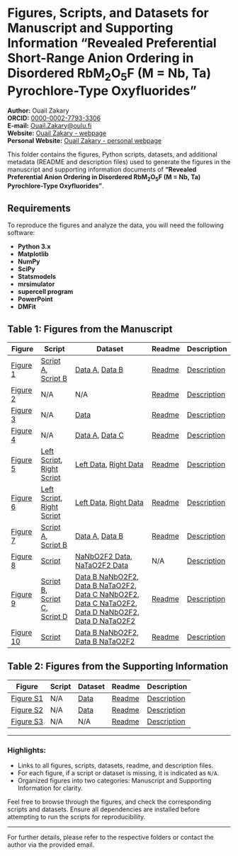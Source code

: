 # Figures, Scripts, and Datasets for Manuscript and Supporting Information “Revealed Preferential Short-Range Anion Ordering in Disordered RbM<sub>2</sub>O<sub>5</sub>F (M = Nb, Ta) Pyrochlore-Type Oxyfluorides”
**Author:** Ouail Zakary  
**ORCID:** [0000-0002-7793-3306](https://orcid.org/0000-0002-7793-3306)  
**E-mail:** [Ouail.Zakary@oulu.fi](mailto:Ouail.Zakary@oulu.fi)  
**Website:** [Ouail Zakary - webpage](https://cc.oulu.fi/~nmrwww/members/Ouail_Zakary.html)  
**Personal Website:** [Ouail Zakary - personal webpage](https://ozakary.github.io/)

This folder contains the figures, Python scripts, datasets, and additional metadata (README and description files) used to generate the figures in the manuscript and supporting information documents of **“Revealed Preferential Anion Ordering in Disordered RbM<sub>2</sub>O<sub>5</sub>F (M = Nb, Ta) Pyrochlore-Type Oxyfluorides”**.

## Requirements

To reproduce the figures and analyze the data, you will need the following software:
- **Python 3.x**
- **Matplotlib**
- **NumPy**
- **SciPy**
- **Statsmodels**
- **mrsimulator**
- **supercell program**
- **PowerPoint**
- **DMFit**

## Table 1: Figures from the Manuscript

| **Figure** | **Script** | **Dataset** | **Readme** | **Description** |
|------------|-------------|-------------|------------|-----------------|
| [Figure 1](./manuscript/figure_1.pdf) | [Script A](./manuscript/figure_1-a_script.py), [Script B](./manuscript/figure_1-b_script.py) | [Data A](./manuscript/figure_1-a_data.asc), [Data B](./manuscript/figure_1-b_data.asc) | [Readme](./manuscript/figure_1_readme.txt) | [Description](./manuscript/figure_1_description.txt) |
| [Figure 2](./manuscript/figure_2.pdf) | N/A | N/A | [Readme](./manuscript/figure_2_readme.txt) | [Description](./manuscript/figure_2_description.txt) |
| [Figure 3](./manuscript/figure_3.pdf) | N/A | [Data](./manuscript/figure_3_data.agr) | [Readme](./manuscript/figure_3_readme.txt) | [Description](./manuscript/figure_3_description.txt) |
| [Figure 4](./manuscript/figure_4.pdf) | N/A | [Data A](./manuscript/figure_4-a_data.agr), [Data C](./manuscript/figure_4-c_data.agr) | [Readme](./manuscript/figure_4_readme.txt) | [Description](./manuscript/figure_4_description.txt) |
| [Figure 5](./manuscript/figure_5.pdf) | [Left Script](./manuscript/figure_5-left_script.py), [Right Script](./manuscript/figure_5-right_script.py) | [Left Data](./manuscript/figure_5-left_data.txt), [Right Data](./manuscript/figure_5-right_data.txt) | [Readme](./manuscript/figure_5_readme.txt) | [Description](./manuscript/figure_5_description.txt) |
| [Figure 6](./manuscript/figure_6.pdf) | [Left Script](./manuscript/figure_6_left_script.py), [Right Script](./manuscript/figure_6_right_script.py) | [Left Data](./manuscript/figure_6_left_data.txt), [Right Data](./manuscript/figure_6_right_data.txt) | [Readme](./manuscript/figure_6_readme.txt) | [Description](./manuscript/figure_6_description.txt) |
| [Figure 7](./manuscript/figure_7.pdf) | [Script A](./manuscript/figure_7-a_script.py), [Script B](./manuscript/figure_7-b_script.py) | [Data A](./manuscript/figure_7-a_data/), [Data B](./manuscript/figure_7-b_data/) | [Readme](./manuscript/figure_7_readme.txt) | [Description](./manuscript/figure_7_description.txt) |
| [Figure 8](./manuscript/figure_8.pdf) | [Script](./manuscript/figure_8_script.py) | [NaNbO2F2 Data](./manuscript/figure_8_NaNbO2F2_data.txt), [NaTaO2F2 Data](./manuscript/figure_8_NaTaO2F2_data.txt) | N/A | [Description](./manuscript/figure_8_description.txt) |
| [Figure 9](./manuscript/figure_9.pdf) | [Script B](./manuscript/figure_9-b_script.py), [Script C](./manuscript/figure_9-c_script.py), [Script D](./manuscript/figure_9-d_script.py) | [Data B NaNbO2F2](./manuscript/figure_9-b_NaNbO2F2_data.txt), [Data B NaTaO2F2](./manuscript/figure_9-b_NaTaO2F2_data.txt), [Data C NaNbO2F2](./manuscript/figure_9-c_NaNbO2F2_data.txt), [Data C NaTaO2F2](./manuscript/figure_9-c_NaTaO2F2_data.txt), [Data D NaNbO2F2](./manuscript/figure_9-d_NaNbO2F2_data.txt), [Data D NaTaO2F2](./manuscript/figure_9-d_NaTaO2F2_data.txt) | [Readme](./manuscript/figure_9_readme.txt) | [Description](./manuscript/figure_9_description.txt) |
| [Figure 10](./manuscript/figure_10.pdf) | [Script](./manuscript/figure_10-b_script.py) | [Data B NaNbO2F2](./manuscript/figure_10-b_NaNbO2F2_data.txt), [Data B NaTaO2F2](./manuscript/figure_10-b_NaTaO2F2_data.txt) | [Readme](./manuscript/figure_10_readme.txt) | [Description](./manuscript/figure_10_description.txt) |

## Table 2: Figures from the Supporting Information

| **Figure** | **Script** | **Dataset** | **Readme** | **Description** |
|------------|------------|-------------|------------|-----------------|
| [Figure S1](./supporting_information/figure_S1.pdf) | N/A | [Data](./supporting_information/figure_S1_data_&_plot.JNB) | [Readme](./supporting_information/figure_S1_readme.txt) | [Description](./supporting_information/figure_S1_description.txt) |
| [Figure S2](./supporting_information/figure_S2.pdf) | N/A | [Data](./supporting_information/figure_S2_data_&_plot.JNB) | [Readme](./supporting_information/figure_S2_readme.txt) | [Description](./supporting_information/figure_S2_description.txt) |
| [Figure S3](./supporting_information/figure_S3.pdf) | N/A | N/A | [Readme](./supporting_information/figure_S3_readme.txt) | [Description](./supporting_information/figure_S3_description.txt) |

---

### Highlights:
- Links to all figures, scripts, datasets, readme, and description files.
- For each figure, if a script or dataset is missing, it is indicated as `N/A`.
- Organized figures into two categories: Manuscript and Supporting Information for clarity.

Feel free to browse through the figures, and check the corresponding scripts and datasets. Ensure all dependencies are installed before attempting to run the scripts for reproducibility.

---

For further details, please refer to the respective folders or contact the author via the provided email.
